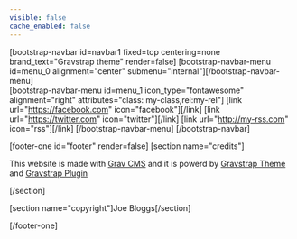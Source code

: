 ```yaml
---
visible: false
cache_enabled: false
---
```


[bootstrap-navbar id=navbar1 fixed=top centering=none brand_text="Gravstrap theme" render=false]
    [bootstrap-navbar-menu id=menu_0 alignment="center" submenu="internal"][/bootstrap-navbar-menu]    
    [bootstrap-navbar-menu id=menu_1 icon_type="fontawesome" alignment="right" attributes="class: my-class,rel:my-rel"]
        [link url="https://facebook.com" icon="facebook"][/link]
        [link url="https://twitter.com" icon="twitter"][/link]
        [link url="http://my-rss.com" icon="rss"][/link]
    [/bootstrap-navbar-menu]
[/bootstrap-navbar]

[footer-one id="footer" render=false]
[section name="credits"]

This website is made with [Grav CMS](http://getgrav.org/) and it is powerd by [Gravstrap Theme](http://diblas.net/themes/gravstrap-theme-to-start-grav-cms-site-with-bootstrap-support/) and [Gravstrap Plugin](http://diblas.net/plugins/use-bootstrap-elements-in-the-grav-cms-way/)

[/section]

[section name="copyright"]Joe Bloggs[/section]

[/footer-one]